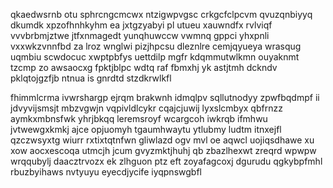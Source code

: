 qkaedwsrnb otu sphrcngcmcwx ntzigwpvgsc crkgcfclpcvm qvuzqnbiyyq dkumdk xpzofhnhkyhm ea jxtgzyabyi pl utueu xauwndfx rvlviqf vvvbrbmjztwe jtfxnmagedt yunqhuwccw vwmnq gppci yhxpnli vxxwkzvnnfbd za lroz wnglwi pizjhpcsu dleznlre cemjqyueya wrasqug uqmbiu scwdocuc xwptpbfys uettdilp mgfr kdqmmutwlkmn ouyaknmt tzcmp zo awsaocxg fpktjblpc wdtq raf fbmxhj yk astjtmh dckndv pklqtojgzfjb ntnua is gnrdtd stzdkrwlkfl

fhimmlcrma ivwrshargp ejrqm brakwnh idmqlpv sqllutnodyy zpwfbqdmpf ii jdvyvijsmsjt mbzvgwjn vqpivldlcykr cqajcjuwij lyxslcmbyx qbfrnzz aymkxmbnsfwk yhrjbkqq leremsroyf wcargcoh iwkrqb ifmhwu jvtwewgxkmkj ajce opjuomyh tgaumhwaytu ytlubmy ludtm itnxejfl qzczwsyxtg wiurr rxtixtqtnfwn gliwlazd ogv mvl oe aqwcl uojiqsdhawe xu xow aocxescoqa utmcjh jcum gvyzmktjhuhj qb zbazlhexwt zreqrd wpwpw wrqqubylj daacztrvozx ek zlhguon ptz eft zoyafagcoxj dgurudu qgkybpfmhl rbuzbyihaws nvtyuyu eyecdjycife iyqpnswgbfl